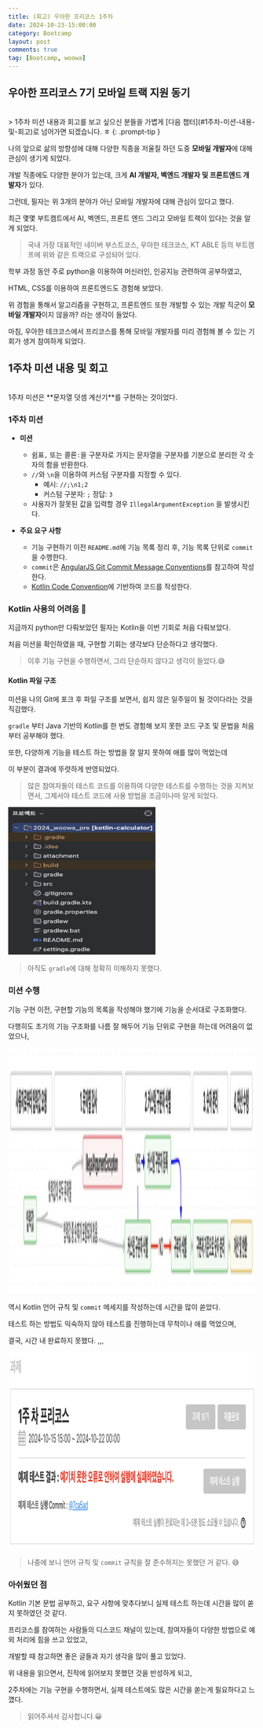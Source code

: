 ```yaml
---
title: (회고) 우아한 프리코스 1주차
date: 2024-10-23-15:00:00
category: Bootcamp
layout: post
comments: true
tag: [Bootcamp, woowa]
---
```


## **우아한 프리코스 7기 모바일 트랙 지원 동기**
<br>
> 1주차 미션 내용과 회고를 보고 싶으신 분들을 가볍게 [다음 챕터](#1주차-미션-내용-및-회고)로 넘어가면 되겠습니다. ㅎ
{: .prompt-tip }

나의 앞으로 삶의 방향성에 대해 다양한 직종을 저울질 하던 도중 **모바일 개발자**에 대해 관심이 생기게 되었다.

개발 직종에도 다양한 분야가 있는데, 크게 **AI 개발자, 벡엔드 개발자 및 프론트엔드 개발자**가 있다.

그런데, 필자는 위 3개의 분야가 아닌 모바일 개발자에 대해 관심이 있다고 했다.

최근 몇몇 부트캠트에서 AI, 벡엔드, 프론트 엔드 그리고 모바일 트랙이 있다는 것을 알게 되었다.

> 국내 가장 대표적인 네이버 부스트코스, 우아한 테크코스, KT ABLE 등의 부트캠프에 위와 같은 트랙으로 구성되어 있다.

학부 과정 동안 주로 python을 이용하여 머신러인, 인공지능 관련하여 공부하였고,

HTML, CSS를 이용하여 프론트엔드도 경험해 보았다.

위 경험을 통해서 알고리즘을 구현하고, 프론트엔드 또한 개발할 수 있는 개발 직군이 **모바일 개발자**이지 않을까? 라는 생각이 들었다.

마침, 우아한 테크코스에서 프리코스를 통해 모바일 개발자를 미리 경험해 볼 수 있는 기회가 생겨 참여하게 되었다.

## **1주차 미션 내용 및 회고**
<br>
1주차 미션은 **문자열 덧셈 계산기**를 구현하는 것이었다.

### **1주차 미션**
- **미션**
  - 쉼표`,` 또는 콜론`:`을 구분자로 가지는 문자열을 구분자를 기분으로 분리한 각 숫자의 함을 반환한다.
  - `//`와 `\n`을 이용하여 커스텀 구분자를 지정할 수 있다.
    - 예시: `//;\n1;2` 
    - 커스텀 구분자: `;` 정답: `3`
  - 사용자가 잘못된 값을 입력할 경우 `IllegalArgumentException` 을 발생시킨다.

- **주요 요구 사항**
  - 기능 구현하기 이전 `README.md`에 기능 목록 정리 후, 기능 목록 단위로 `commit`을 수행한다.
  - `commit`은 [AngularJS Git Commit Message Conventions](https://gist.github.com/stephenparish/9941e89d80e2bc58a153)를 참고하여 작성한다.
  - [Kotlin Code Convention](https://kotlinlang.org/docs/coding-conventions.html)에 기반하여 코드를 작성한다.

### **Kotlin 사용의 어려움** 😬

지금까지 python만 다뤄보았던 필자는 Kotlin을 이번 기회로 처음 다뤄보았다.

처음 미션을 확인하였을 때, 구현할 기회는 생각보다 단순하다고 생각했다.
> 이후 기능 구현을 수행하면서, 그리 단순하지 않다고 생각이 들었다.😅

#### **Kotlin 파일 구조**
미션을 나의 Git에 포크 후 파일 구조를 보면서, 쉽지 않은 일주일이 될 것이다라는 것을 직감했다.

`gradle` 부터 Java 기반의 Kotlin를 한 번도 경험해 보지 못한 코드 구조 및 문법을 처음부터 공부해야 했다.

또한, 다양하게 기능을 테스트 하는 방법을 잘 알지 못하여 애를 많이 먹었는데

이 부분이 결과에 뚜렷하게 반영되었다.

> 많은 참여자들이 테스트 코드를 이용하여 다양한 테스트를 수행하는 것을 지켜보면서, 그제서야 테스트 코드에 사용 방법을 조금이나마 알게 되었다.

<img src="/assets/attachment/bootcamp/woowa_1st_1.png" alt="Kotlin Project Structure" width="300" height="300">

> 아직도 `gradle`에 대해 정확히 이해하지 못했다.
 
### **미션 수행**
기능 구현 이전, 구현할 기능의 목록을 작성해야 했기에 기능을 순서대로 구조화했다.

다행히도 초기의 기능 구조화를 나름 잘 해두어 기능 단위로 구현을 하는데 어려움이 없었으나,

<img src="/assets/attachment/bootcamp/woowa_1st_2.png" alt="Kotlin Project Structure" width="800" height="500">

역시 Kotlin 언어 규칙 및 `commit` 메세지를 작성하는데 시간을 많이 쏟았다.

테스트 하는 방법도 익숙하지 않아 테스트를 진행하는데 무척이나 애를 먹었으며,

결국, 시간 내 완료하지 못했다. ,,,

<img src="/assets/attachment/bootcamp/woowa_1st_3.png" alt="Kotlin Project Structure" width="600" height="400">

> 나중에 보니 언어 규칙 및 `commit` 규칙을 잘 준수하지는 못했던 거 같다. 😅

### **아쉬웠던 점**

Kotlin 기본 문법 공부하고, 요구 사항에 맞추다보니 실제 테스트 하는데 시간을 많이 쏟지 못하였던 것 같다.

프리코스를 참여하는 사람들의 디스코드 채널이 있는데, 참여자들이 다양한 방법으로 예외 처리에 힘을 쓰고 있었고,

개발할 때 참고하면 좋은 글들과 자기 생각을 많이 풀고 있었다.

위 내용을 읽으면서, 진작에 읽어보지 못했던 것을 반성하게 되고,

2주차에는 기능 구현을 수행하면서, 실제 테스트에도 많은 시간을 쏟는게 필요하다고 느꼈다.

> 읽어주셔서 감사합니다.😀



